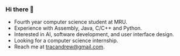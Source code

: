 ### Hi there 👋

* Fourth year computer science student at MRU.
* Experience with Assembly, Java, C/C++ and Python.
* Interested in AI, software development, and user interface design.
* Looking for a computer science internship.
* Reach me at tracandrew@gmail.com.

<!--
**CheekBreek/CheekBreek** is a ✨ _special_ ✨ repository because its `README.md` (this file) appears on your GitHub profile.

Here are some ideas to get you started:

- 🔭 I’m currently working on ...
- 🌱 I’m currently learning ...
- 👯 I’m looking to collaborate on ...
- 🤔 I’m looking for help with ...
- 💬 Ask me about ...
- 📫 How to reach me: ...
- 😄 Pronouns: ...
- ⚡ Fun fact: ...
-->
